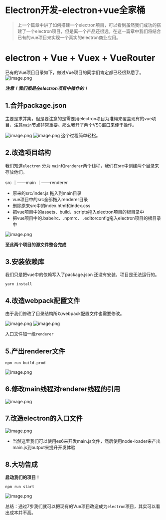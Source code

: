 # Electron开发-electron+vue全家桶

> 上一个篇章中讲了如何搭建一个electron项目，可以看到虽然我们成功的搭建了一个electron项目，但是离一个产品还很远。在这一篇章中我们将结合已有的vue项目来实现一个真实的electron商业应用。

# electron + Vue + Vuex + VueRouter

已有的Vue项目目录如下，做过Vue项目的同学们肯定都已经很熟悉了。
![image.png](./img2/1.png)

***注意！我们都是在electron项目中操作的！***

## 1.合并package.json

主要是求并集，但是要注意的是需要用electron项目为准绳来覆盖现有的vue项目，注意`main`节点非常重要。那么我开了两个VSC窗口来便于操作。

![image.png](./img2/2.png)
![image.png](./img2/3.png)
这个过程简单轻松。

## 2.改造项目结构

我们知道`electron` 分为 `main`和`renderer`两个线程，我们在src中创建两个目录来存放他们。

src
｜——main
｜——renderer

* 原来的src/inder.js 拖入到main目录
* vue项目中的src全部拖入renderer目录
* 删除原来src中的index.html和index.css
* 把vue项目中的assets、build、scripts拖入electron项目的根目录中
* 把vue项目中的.babelrc、.npmrc、 .editorconfig拖入electron项目的根目录中

![image.png](./img2/4.png)


**至此两个项目的源文件整合完成**

## 3.安装依赖库

我们只是把vue中的依赖写入了package.json 还没有安装，项目是无法运行的。

```
yarn install
```

## 4.改造webpack配置文件

由于我们修改了目录结构所以webpack配置文件也需要修改。

![image.png](./img2/5.png)
![image.png](./img2/6.png)

入口文件加一级`renderer`

## 5.产出renderer文件

```
npm run build-prod
```
![image.png](./img2/7.png)

## 6.修改main线程对renderer线程的引用

![image.png](./img2/8.png)

## 7.改造electron的入口文件

![image.png](./img2/9.png)
* 当然这里我们可以使用es6来开发main.js文件，然后使用node-loader来产出main.js到output来提升开发体验

## 8.大功告成

**启动我们的项目！**

```
npm run start
```

![image.png](./img2/10.png)

总结：通过7步我们就可以把现有的Vue项目改造成为`electron`项目，其实可以看出成本并不高。
